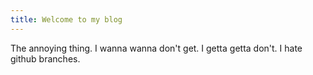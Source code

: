 ```yaml
---
title: Welcome to my blog
---
```


The annoying thing. I wanna wanna don't get. I getta getta don't.
I hate github branches.

